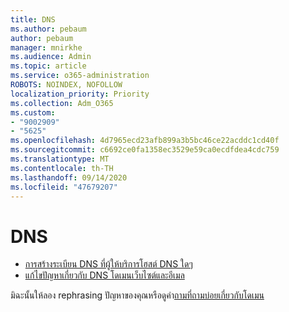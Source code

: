 ```yaml
---
title: DNS
ms.author: pebaum
author: pebaum
manager: mnirkhe
ms.audience: Admin
ms.topic: article
ms.service: o365-administration
ROBOTS: NOINDEX, NOFOLLOW
localization_priority: Priority
ms.collection: Adm_O365
ms.custom:
- "9002909"
- "5625"
ms.openlocfilehash: 4d7965ecd23afb899a3b5bc46ce22acddc1cd40f
ms.sourcegitcommit: c6692ce0fa1358ec3529e59ca0ecdfdea4cdc759
ms.translationtype: MT
ms.contentlocale: th-TH
ms.lasthandoff: 09/14/2020
ms.locfileid: "47679207"
---
```

# <a name="dns"></a>DNS

- [การสร้างระเบียน DNS ที่ผู้ให้บริการโฮสต์ DNS ใดๆ](https://docs.microsoft.com/microsoft-365/admin/get-help-with-domains/create-dns-records-at-any-dns-hosting-provider?view=o365-worldwide)
- [แก้ไขปัญหาเกี่ยวกับ DNS โดเมนเว็บไซต์และอีเมล](https://docs.microsoft.com/microsoft-365/admin/get-help-with-domains/find-and-fix-issues?view=o365-worldwide)

มิฉะนั้นให้ลอง rephrasing ปัญหาของคุณหรือดูคำ[ถามที่ถามบ่อยเกี่ยวกับโดเมน](https://docs.microsoft.com/microsoft-365/admin/setup/domains-faq?view=o365-worldwide)
